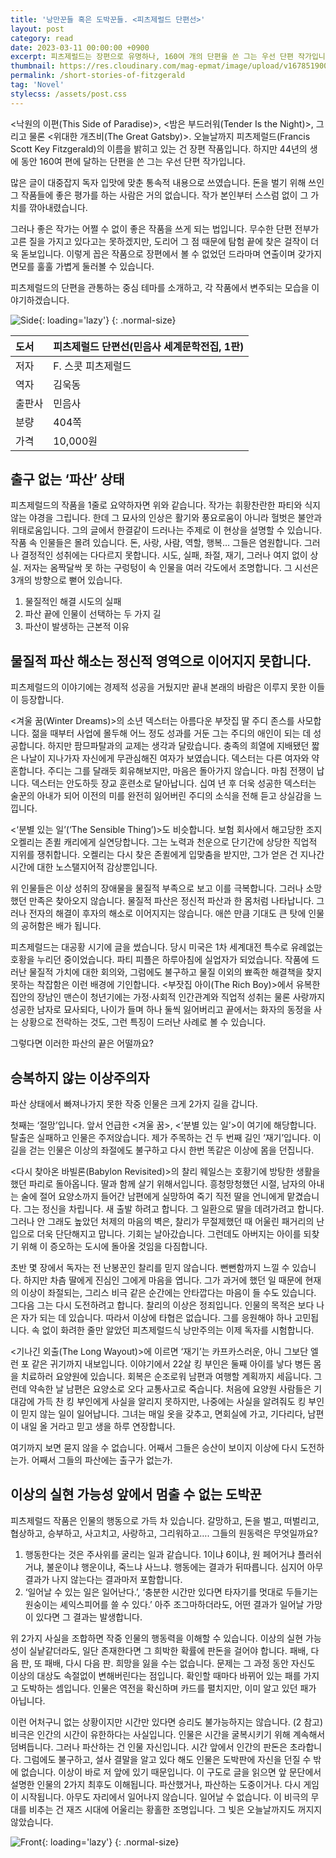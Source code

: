 ```yaml
---
title: '낭만꾼들 혹은 도박꾼들. <피츠제럴드 단편선>'
layout: post
category: read
date: 2023-03-11 00:00:00 +0900
excerpt: 피츠제럴드는 장편으로 유명하나, 160여 개의 단편을 쓴 그는 우선 단편 작가입니다. 5편의 글을 통해 피츠제럴드 작품의 중심 테마, '파산'에 관해 이야기합니다.
thumbnail: https://res.cloudinary.com/mag-epmat/image/upload/v1678519007/read/2023-03-11-short-stories-of-fitzgerald/00_hgc1sg.jpg
permalink: /short-stories-of-fitzgerald
tag: 'Novel'
stylecss: /assets/post.css
---
```


&lt;낙원의 이편(This Side of Paradise)&gt;, &lt;밤은 부드러워(Tender Is the Night)&gt;, 그리고 물론 &lt;위대한 개츠비(The Great Gatsby)&gt;. 오늘날까지 피츠제럴드(Francis Scott Key Fitzgerald)의 이름을 밝히고 있는 건 장편 작품입니다. 하지만 44년의 생에 동안 160여 편에 달하는 단편을 쓴 그는 우선 단편 작가입니다.

많은 글이 대중잡지 독자 입맛에 맞춘 통속적 내용으로 쓰였습니다. 돈을 벌기 위해 쓰인 그 작품들에 좋은 평가를 하는 사람은 거의 없습니다. 작가 본인부터 스스럼 없이 그 가치를 깎아내렸습니다.

그러나 좋은 작가는 어쩔 수 없이 좋은 작품을 쓰게 되는 법입니다. 무수한 단편 전부가 고른 질을 가지고 있다고는 못하겠지만, 도리어 그 점 때문에 탐험 끝에 찾은 걸작이 더욱 돋보입니다. 이렇게 꼽은 작품으로 장편에서 볼 수 없었던 드라마며 연출이며 갖가지 면모를 훌훌 가볍게 둘러볼 수 있습니다.

피츠제럴드의 단편을 관통하는 중심 테마를 소개하고, 각 작품에서 변주되는 모습을 이야기하겠습니다.

![Side](https://res.cloudinary.com/mag-epmat/image/upload/v1678519007/read/2023-03-11-short-stories-of-fitzgerald/02_hlldnf.jpg 'Side'){: loading='lazy'}
{: .normal-size}

|도서|피츠제럴드 단편선(민음사 세계문학전집, 1판)|
|:---|:---|
|저자|F. 스콧 피츠제럴드|
|역자|김욱동|
|출판사|민음사|
|분량|404쪽|
|가격|10,000원|

## 출구 없는 ‘파산’ 상태

피츠제럴드의 작품을 1줄로 요약하자면 위와 같습니다. 작가는 휘황찬란한 파티와 식지 않는 야경을 그립니다. 한데 그 묘사의 인상은 활기와 풍요로움이 아니라 헐벗은 불안과 위태로움입니다. 그의 글에서 한결같이 드러나는 주제로 이 현상을 설명할 수 있습니다. 작품 속 인물들은 몰려 있습니다. 돈, 사랑, 사람, 역할, 행복… 그들은 염원합니다. 그러나 결정적인 성취에는 다다르지 못합니다. 시도, 실패, 좌절, 재기, 그러나 여지 없이 상실. 저자는 옴짝달싹 못 하는 구렁텅이 속 인물을 여러 각도에서 조명합니다. 그 시선은 3개의 방향으로 뻗어 있습니다.

1. 물질적인 해결 시도의 실패
2. 파산 끝에 인물이 선택하는 두 가지 길
3. 파산이 발생하는 근본적 이유

## 물질적 파산 해소는 정신적 영역으로 이어지지 못합니다.

피츠제럴드의 이야기에는 경제적 성공을 거뒀지만 끝내 본래의 바람은 이루지 못한 이들이 등장합니다.

&lt;겨울 꿈(Winter Dreams)&gt;의 소년 덱스터는 아름다운 부잣집 딸 주디 존스를 사모합니다. 젊을 때부터 사업에 몰두해 어느 정도 성과를 거둔 그는 주디의 애인이 되는 데 성공합니다. 하지만 팜므파탈과의 교제는 생각과 달랐습니다. 충족의 희열에 지배됐던 짧은 나날이 지나가자 자신에게 무관심해진 여자가 보였습니다. 덱스터는 다른 여자와 약혼합니다. 주디는 그를 달래듯 회유해보지만, 마음은 돌아가지 않습니다. 마침 전쟁이 납니다. 덱스터는 안도하듯 장교 훈련소로 달아납니다. 십여 년 후 더욱 성공한 덱스터는 술꾼의 아내가 되어 이전의 미를 완전히 잃어버린 주디의 소식을 전해 듣고 상실감을 느낍니다.

&lt;‘분별 있는 일’(‘The Sensible Thing’)&gt;도 비슷합니다. 보험 회사에서 해고당한 조지 오켈리는 존퀼 캐리에게 실연당합니다. 그는 노력과 천운으로 단기간에 상당한 직업적 지위를 쟁취합니다. 오켈리는 다시 찾은 존퀼에게 입맞춤을 받지만, 그가 얻은 건 지나간 시간에 대한 노스탤지어적 감상뿐입니다.

위 인물들은 이상 성취의 장애물을 물질적 부족으로 보고 이를 극복합니다. 그러나 소망했던 만족은 찾아오지 않습니다. 물질적 파산은 정신적 파산과 한 몸처럼 나타납니다. 그러나 전자의 해결이 후자의 해소로 이어지지는 않습니다. 애쓴 만큼 기대도 큰 탓에 인물의 공허함은 배가 됩니다.

피츠제럴드는 대공황 시기에 글을 썼습니다. 당시 미국은 1차 세계대전 특수로 유례없는 호황을 누리던 중이었습니다. 파티 피플은 하루아침에 실업자가 되었습니다. 작품에 드러난 물질적 가치에 대한 회의와, 그럼에도 불구하고 물질 이외의 뾰족한 해결책을 찾지 못하는 착잡함은 이런 배경에 기인합니다. &lt;부잣집 아이(The Rich Boy)&gt;에서 유복한 집안의 장남인 맨슨이 청년기에는 가정·사회적 인간관계와 직업적 성취는 물론 사랑까지 성공한 남자로 묘사되다, 나이가 들며 하나 둘씩 잃어버리고 끝에서는 화자의 동정을 사는 상황으로 전락하는 것도, 그런 특징이 드러난 사례로 볼 수 있습니다.

그렇다면 이러한 파산의 끝은 어떨까요?

## 승복하지 않는 이상주의자

파산 상태에서 빠져나가지 못한 작중 인물은 크게 2가지 길을 갑니다.

첫째는 ‘절망’입니다. 앞서 언급한 &lt;겨울 꿈&gt;, &lt;‘분별 있는 일’&gt;이 여기에 해당합니다. 탈출은 실패하고 인물은 주저앉습니다. 제가 주목하는 건 두 번째 길인 ‘재기’입니다. 이 길을 걷는 인물은 이상의 좌절에도 불구하고 다시 한번 똑같은 이상에 몸을 던집니다.

&lt;다시 찾아온 바빌론(Babylon Revisited)&gt;의 찰리 웨일스는 호황기에 방탕한 생활을 했던 파리로 돌아옵니다. 딸과 함께 살기 위해서입니다. 흥청망청했던 시절, 남자의 아내는 술에 절어 요양소까지 들어간 남편에게 실망하여 죽기 직전 딸을 언니에게 맡겼습니다. 그는 정신을 차립니다. 새 출발 하려고 합니다. 그 일환으로 딸을 데려가려고 합니다. 그러나 안 그래도 높았던 처제의 마음의 벽은, 찰리가 무절제했던 때 어울린 패거리의 난입으로 더욱 단단해지고 맙니다. 기회는 날아갔습니다. 그런데도 아버지는 아이를 되찾기 위해 이 증오하는 도시에 돌아올 것임을 다짐합니다.

초반 몇 장에서 독자는 전 난봉꾼인 찰리를 믿지 않습니다. 뻔뻔함까지 느낄 수 있습니다. 하지만 차츰 딸에게 진심인 그에게 마음을 엽니다. 그가 과거에 했던 일 때문에 현재의 이상이 좌절되는, 그리스 비극 같은 순간에는 안타깝다는 마음이 들 수도 있습니다. 그다음 그는 다시 도전하려고 합니다. 찰리의 이상은 정죄입니다. 인물의 목적은 보다 나은 자가 되는 데 있습니다. 따라서 이상에 타협은 없습니다. 그를 응원해야 하나 고민됩니다. 속 없이 화려한 줄만 알았던 피츠제럴드식 낭만주의는 이제 독자를 시험합니다.

&lt;기나긴 외출(The Long Wayout)&gt;에 이르면 ‘재기’는 카프카스러운, 아니 그보단 엘런 포 같은 귀기까지 내보입니다. 이야기에서 22살 킹 부인은 둘째 아이를 낳다 병든 몸을 치료하러 요양원에 있습니다. 회복은 순조로워 남편과 여행할 계획까지 세웁니다. 그런데 약속한 날 남편은 요양소로 오다 교통사고로 죽습니다. 처음에 요양원 사람들은 기대감에 가득 찬 킹 부인에게 사실을 알리지 못하지만, 나중에는 사실을 알려줘도 킹 부인이 믿지 않는 일이 일어납니다. 그녀는 매일 옷을 갖추고, 면회실에 가고, 기다리다, 남편이 내일 올 거라고 믿고 생을 하루 연장합니다.

여기까지 보면 묻지 않을 수 없습니다. 어째서 그들은 승산이 보이지 이상에 다시 도전하는가. 어째서 그들의 파산에는 출구가 없는가.

## 이상의 실현 가능성 앞에서 멈출 수 없는 도박꾼

피츠제럴드 작품은 인물의 행동으로 가득 차 있습니다. 갈망하고, 돈을 벌고, 떠벌리고, 협상하고, 승부하고, 사고치고, 사랑하고, 그리워하고…. 그들의 원동력은 무엇일까요?

1. 행동한다는 것은 주사위를 굴리는 일과 같습니다. 1이냐 6이냐, 원 페어거냐 플러쉬거냐, 불운이냐 행운이냐, 죽느냐 사느냐. 행동에는 결과가 뒤따릅니다. 심지어 아무 결과가 나지 않는다는 결과마저 포함합니다.
2. ‘일어날 수 있는 일은 일어난다.’, ‘충분한 시간만 있다면 타자기를 멋대로 두들기는 원숭이는 셰익스피어를 쓸 수 있다.’ 아주 조그마하더라도, 어떤 결과가 일어날 가망이 있다면 그 결과는 발생합니다.

위 2가지 사실을 조합하면 작중 인물의 행동력을 이해할 수 있습니다. 이상의 실현 가능성이 실낱같더라도, 일단 존재한다면 그 희박한 확률에 판돈을 걸어야 합니다. 패배, 다음 판, 또 패배, 다시 다음 판. 희망을 잃을 수는 없습니다. 문제는 그 과정 동안 자신도 이상의 대상도 속절없이 변해버린다는 점입니다. 확인할 때마다 바뀌어 있는 패를 가지고 도박하는 셈입니다. 인물은 역전을 확신하며 카드를 펼치지만, 이미 알고 있던 패가 아닙니다.

이런 어처구니 없는 상황이지만 시간만 있다면 승리도 불가능하지는 않습니다. (2 참고) 비극은 인간의 시간이 유한하다는 사실입니다. 인물은 시간을 굴복시키기 위해 계속해서 덤벼듭니다. 그러나 파산하는 건 인물 자신입니다. 시간 앞에서 인간의 판돈은 초라합니다. 그럼에도 불구하고, 설사 결말을 알고 있다 해도 인물은 도박판에 자신을 던질 수 밖에 없습니다. 이상이 바로 저 앞에 있기 때문입니다. 이 구도로 글을 읽으면 앞 문단에서 설명한 인물의 2가지 최후도 이해됩니다. 파산했거나, 파산하는 도중이거나. 다시 게임이 시작됩니다. 아무도 자리에서 일어나지 않습니다. 일어날 수 없습니다. 이 비극의 무대를 비추는 건 재즈 시대에 어울리는 황홀한 조명입니다. 그 빛은 오늘날까지도 꺼지지 않았습니다.

![Front](https://res.cloudinary.com/mag-epmat/image/upload/v1678519007/read/2023-03-11-short-stories-of-fitzgerald/01_enyusr.jpg 'Front'){: loading='lazy'}
{: .normal-size}